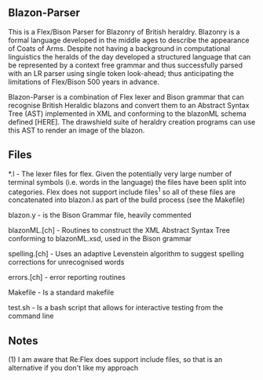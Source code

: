 ## Blazon-Parser

This is a Flex/Bison Parser for Blazonry of British heraldry. Blazonry is a formal language developed in the middle ages to describe the appearance of Coats of Arms. Despite not having a background in computational linguistics the heralds of the day developed a structured language that can be represented by a context free grammar and thus successfully parsed with an LR parser using single token look-ahead; thus anticipating the limitations of Flex/Bison 500 years in advance.

Blazon-Parser is a combination of Flex lexer and Bison grammar that can recognise British Heraldic blazons and convert them to an Abstract Syntax Tree (AST) implemented in XML and conforming to the blazonML schema defined \[HERE]. The drawshield suite of heraldry creation programs can use this AST to render an image of the blazon.


## Files

*.l - The lexer files for flex. Given the potentially very large number of terminal symbols (i.e. words in the language) the files have been split into categories. Flex does not support include files<sup>1</sup> so all of these files are concatenated into blazon.l as part of the build process (see the Makefile)

blazon.y - is the Bison Grammar file, heavily commented

blazonML.\[ch] - Routines to construct the XML Abstract Syntax Tree conforming to blazonML.xsd, used in the Bison grammar

spelling.\[ch] - Uses an adaptive Levenstein algorithm to suggest spelling corrections for unrecognised words

errors.\[ch] - error reporting routines

Makefile - Is a standard makefile

test.sh - Is a bash script that allows for interactive testing from the command line

## Notes

(1) I am aware that Re:Flex does support include files, so that is an alternative if you don't like my approach
